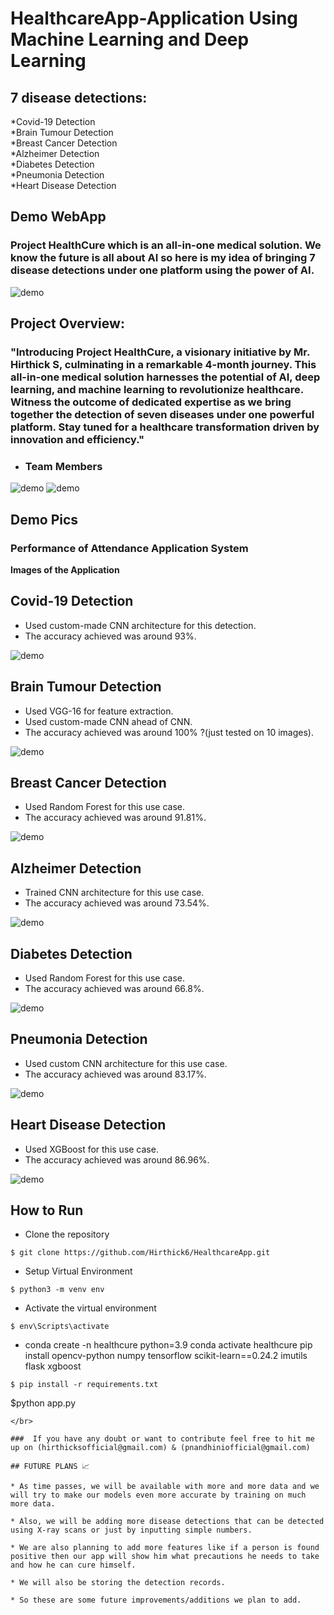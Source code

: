 # HealthcareApp-Application Using Machine Learning and Deep Learning</br>
## 7 disease detections:
*Covid-19 Detection</br>
*Brain Tumour Detection</br>
*Breast Cancer Detection</br>
*Alzheimer Detection</br>
*Diabetes Detection</br>
*Pneumonia Detection</br>
*Heart Disease Detection
</br>
## Demo WebApp
###  Project HealthCure which is an all-in-one medical solution. We know the future is all about AI so here is my idea of bringing 7 disease detections under one platform using the power of AI. 
 ![demo](https://media.giphy.com/media/v1.Y2lkPTc5MGI3NjExdzBpOXR4eGtoNm5yYWdiNXEyYzIwenpyMTEwdHBhZDVxcGt6ZjI0ayZlcD12MV9pbnRlcm5hbF9naWZfYnlfaWQmY3Q9Zw/KzF8DYXcAutCgi1G0r/giphy.gif)
## Project Overview:
#### 
### "Introducing Project HealthCure, a visionary initiative by Mr. Hirthick S, culminating in a remarkable 4-month journey. This all-in-one medical solution harnesses the potential of AI, deep learning, and machine learning to revolutionize healthcare. Witness the outcome of dedicated expertise as we bring together the detection of seven diseases under one powerful platform. Stay tuned for a healthcare transformation driven by innovation and efficiency."

- ### Team Members
![demo](https://media.giphy.com/media/v1.Y2lkPTc5MGI3NjExMnBuZXZ0aGhqNTFtd3Q0MnBrbXUwcjBjNjI4M3JqcTFkaGw4eXdoeSZlcD12MV9pbnRlcm5hbF9naWZfYnlfaWQmY3Q9Zw/wXFdM9bohG4bqK2qOT/giphy.gif
)
![demo](https://media.giphy.com/media/v1.Y2lkPTc5MGI3NjExem4zOGJrdml6Y2J6bXBkeGk1MzdnN2ljeHA2NGM3OTFnOTF5ajFxdiZlcD12MV9pbnRlcm5hbF9naWZfYnlfaWQmY3Q9Zw/aYKfK57T7t8Ndraf66/giphy.gif)
                                                                           
## Demo Pics

### Performance of Attendance Application System

**Images of the Application**</br>

## Covid-19 Detection
* Used custom-made CNN architecture for this detection.
* The accuracy achieved was around 93%.
  
![demo](https://media.giphy.com/media/v1.Y2lkPTc5MGI3NjExcnZtejI2YmgxZGtvcWx6cmVsMGE3MGNsd3FkcGgzZ2ZrbGc3NDQzYSZlcD12MV9pbnRlcm5hbF9naWZfYnlfaWQmY3Q9Zw/mRYDBJnKQAeXL7C9wR/giphy.gif)
</br>

## Brain Tumour Detection

* Used VGG-16 for feature extraction.
* Used custom-made CNN ahead of CNN.
* The accuracy achieved was around 100% ?(just tested on 10 images).

![demo](https://media.giphy.com/media/v1.Y2lkPTc5MGI3NjExNTFjNnIzdDVycHdtN2MydWdsZHl5aWZwaHR6dDM1MWZvZzk4dHMwbCZlcD12MV9pbnRlcm5hbF9naWZfYnlfaWQmY3Q9Zw/kahG8dtDno4V73Fvg6/giphy.gif)
</br>

## Breast Cancer Detection

* Used Random Forest for this use case.
* The accuracy achieved was around 91.81%.

![demo](https://media.giphy.com/media/v1.Y2lkPTc5MGI3NjExaDZrZGp3dXFyY2xwNjFlYnp1Zm9sdHVleHR1OHd2dXQyM21pdnBncSZlcD12MV9pbnRlcm5hbF9naWZfYnlfaWQmY3Q9Zw/yVTimfOFyvaDrsvrKI/source.gif)
</br>

## Alzheimer Detection

* Trained CNN architecture for this use case.
* The accuracy achieved was around 73.54%.

![demo](https://media.giphy.com/media/v1.Y2lkPTc5MGI3NjExeDVqZHpiempzaGdjMmxicDNxeWdsdTAxM3E3cm55N21sdTVibXN5NyZlcD12MV9pbnRlcm5hbF9naWZfYnlfaWQmY3Q9Zw/1vsq6ySpMb9DyCXhY0/giphy.gif)
</br>

## Diabetes Detection

* Used Random Forest for this use case.
* The accuracy achieved was around 66.8%.

![demo](https://media.giphy.com/media/v1.Y2lkPTc5MGI3NjExaW02Mms1MHo1c3gwbWlodXF1aWUzd2sxMmI0enIxZW9uMTE0ZHJ5dyZlcD12MV9pbnRlcm5hbF9naWZfYnlfaWQmY3Q9Zw/9srEDivkNQ53k3b2HT/giphy.gif)
</br>

## Pneumonia Detection

* Used custom CNN architecture for this use case.
* The accuracy achieved was around 83.17%.

![demo](https://media.giphy.com/media/v1.Y2lkPTc5MGI3NjExNmJqZDAyZTJpcGprNHc4bmFxZDdqZzRucWxlY3J3Nmh2c3NseXFrbCZlcD12MV9pbnRlcm5hbF9naWZfYnlfaWQmY3Q9Zw/NUjdZ0NBsiBb3KMXhW/giphy.gif)
</br>

## Heart Disease Detection

* Used XGBoost for this use case.
* The accuracy achieved was around 86.96%.

![demo](https://media.giphy.com/media/v1.Y2lkPTc5MGI3NjExZjl5NXEwcWpnYjVhaHl0ZzRoZWFtdnU3M2YwNmp1OTN6eXI4eTk1MSZlcD12MV9pbnRlcm5hbF9naWZfYnlfaWQmY3Q9Zw/PD0Ytc8cTLxeL9WaDP/giphy.gif)
</br>

## How to Run
* Clone the repository

```
$ git clone https://github.com/Hirthick6/HealthcareApp.git
```
* Setup Virtual Environment

```
$ python3 -m venv env
```
* Activate the virtual environment

```
$ env\Scripts\activate
```
* conda create -n healthcure python=3.9
  conda activate healthcure 
  pip install opencv-python numpy tensorflow scikit-learn==0.24.2 imutils flask xgboost

```
$ pip install -r requirements.txt

```
$python app.py
```
</br>

###  If you have any doubt or want to contribute feel free to hit me up on (hirthicksofficial@gmail.com) & (pnandhiniofficial@gmail.com)

## FUTURE PLANS 📈

* As time passes, we will be available with more and more data and we will try to make our models even more accurate by training on much more data.

* Also, we will be adding more disease detections that can be detected using X-ray scans or just by inputting simple numbers.

* We are also planning to add more features like if a person is found positive then our app will show him what precautions he needs to take and how he can cure himself.

* We will also be storing the detection records.

* So these are some future improvements/additions we plan to add.


